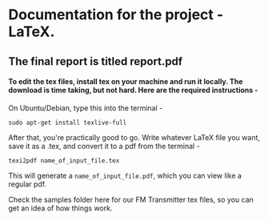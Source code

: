 # Documentation for the project - LaTeX. 

## The final report is titled report.pdf

#### To edit the tex files, install tex on your machine and run it locally. The download is time taking, but not hard. Here are the required instructions - 

On Ubuntu/Debian, type this into the terminal -

`sudo apt-get install texlive-full`

After that, you're practically good to go. Write whatever LaTeX file you want, save it as a .tex, and convert it to a pdf from the terminal - 

`texi2pdf name_of_input_file.tex`

This will generate a `name_of_input_file.pdf`, which you can view like a regular pdf.

Check the samples folder here for our FM Transmitter tex files, so you can get an idea of how things work.  

